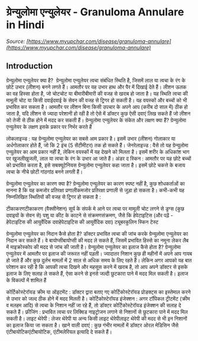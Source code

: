 # ग्रेन्युलोमा एन्युलेयर - Granuloma Annulare in Hindi
_Source: [https://www.myupchar.com/disease/granuloma-annulare](https://www.myupchar.com/disease/granuloma-annulare)_

## Introduction
ग्रेन्युलोमा एन्युलेयर क्या है? 
ग्रेन्युलोमा एन्युलेयर त्वचा संबंधित स्थिति है, जिसमें लाल या त्वचा के रंग के छोटे उभार (लीशन) बनने लगते हैं। आमतौर पर यह उभार हाथ और पैर में दिखाई देते हैं। लीशन ऊतक का वह हिस्सा होता है, जो चोटचोट या बीमारीबीमारी की वजह से खराब हो जाता है।
यह स्थिति त्वचा की मामूली चोट या किसी दवाईदवाई के सेवन की वजह से ट्रिगर हो सकती है। यह वयस्कों और बच्चों को भी प्रभावित कर सकता है।
आमतौर पर लीशन बिना किसी उपचार के अपने आप (करीब दो साल में) ठीक हो जाता है, यदि लीशन से ज्यादा परेशानी हो रही है तो ऐसे में डॉक्टर कुछ ऐसी दवाएं लिख सकते हैं जो लीशन को तेजी से ठीक होने में मदद कर सकती हैं।
ग्रेन्युलोमा एन्युलेयर के संकेत और लक्षण क्या हैं?
ग्रेन्युलोमा एन्युलेयर के लक्षण इसके प्रकार पर निर्भर करते हैं

लोकलाइज्ड : यह ग्रेन्युलोमा एन्युलेयर का सबसे आम प्रकार है। इसमें उभार (लीशन) गोलाकार या अर्धगोलाकार होते हैं, जो कि 2 इंच (5 सेंटीमीटर) तक हो सकते हैं।
जेनरेलाइज्ड : वैसे तो यह ग्रेन्युलोमा एन्युलेयर का आम प्रकार नहीं है, लेकिन वयस्कों में यह देखने को मिलता है। इसमें शरीर के अधिकांश भाग पर खुजलीखुजली, लाल या त्वचा के रंग के उभार आ जाते हैं।
अंडर द स्किन : आमतौर पर यह छोटे बच्चों को प्रभावित करता है, इसे सबक्यूटेनियस ग्रेन्युलोमा एन्युलेयर कहा जाता है। इसमें छोटे चकत्ते के बजाय त्वचा के नीचे छोटी गांठगांठ बनने लगती हैं।

ग्रेन्युलोमा एन्युलेयर का कारण क्या है?
ग्रेन्युलोमा एन्युलेयर का कारण स्पष्ट नहीं है, कुछ शोधकर्ताओं का मानना है कि यह कमजोर प्रतिरक्षा प्रणालीकमजोर प्रतिरक्षा प्रणाली से जुड़ा हो सकता है। कभी-कभी यह निम्नलिखित स्थितियों की वजह से ट्रिगर हो सकता है :

टीकाकरणटीकाकरण (वैक्सीनेशन)
सूर्य के संपर्क मे आने पर
त्वचा पर मामूली चोट लगने से
ड्रग्स (कुछ दवाइयों के सेवन से)
पशु या कीट के काटने से
संक्रमणसंक्रमण, जैसे कि हेपेटाइटिस (और पढ़ें - हेपेटाइटिस की आयुर्वेदिक दवाहेपेटाइटिस की आयुर्वेदिक दवा)
ट्यूबरकुलिन स्किन टेस्ट

ग्रेन्युलोमा एन्युलेयर का निदान कैसे होता है?
डॉक्टर प्रभावित त्वचा की जांच करके ग्रेन्युलोमा एन्युलेयर का निदान कर सकते हैं। वे बायोप्सीबायोप्सी की मदद ले सकते हैं, जिसमें प्रभावित हिस्से का नमूना लेकर लैब में माइक्रोस्कोप की मदद से जांच की जाती है।
ग्रेन्युलोमा एन्युलेयर का इलाज कैसे होता है?
ग्रेन्युलोमा एन्युलेयर में आमतौर पर इलाज की जरूरत नहीं पड़ती। ज्यादातर निशान कुछ ही महीनों में अपने आप गायब हो जाते हैं और कुछ दुर्लभ मामलों में 2 साल से अधिक समय के लिए रहते हैं। लेकिन अगर आपको यह बात परेशान कर रही है कि आपकी त्वचा दिखने और महसूस करने में खराब है, तो आप अपने डॉक्टर से इसके इलाज के लिए सलाह ले सकते हैं, ऐसा करने से इनसे जल्दी छुटकारा पाने में मदद मिल सकती है।
इलाज के विकल्पों में शामिल हैं

कोर्टिकोस्टेरॉयड क्रीम या ऑइटमेंट : डॉक्टर द्वारा बताए गए कोर्टिकोस्टेरॉयड प्रोडक्ट्स का इस्तेमाल करने से उभार को जल्द ठीक होने में मदद मिलती है।
कोर्टिकोस्टेरॉयड इंजेक्शन : अगर टॉपिकल ट्रीटमेंट (क्रीम व मलहम आदि) से त्वचा के निशान नहीं जा रहे हैं, तो डॉक्टर कोर्टिकोस्टेरॉयड इंजेक्शन की सलाह दे सकते हैं।
फ्रीजिंग : प्रभावित त्वचा पर लिक्विड नाइट्रोजन लगाने से निशानों से छुटकारा पाने में मदद मिल सकती है।
लाइट थेरेपी : लेजर थेरेपी या अन्य किसी लाइट थेरेपीलाइट थेरेपी की मदद से भी इन निशानों का इलाज किया जा सकता है।
खाने वाली दवाएं : कुछ गंभीर मामलों में डॉक्टर ओरल मेडिसिन जैसे एंटीबायोटिकएंटीबायोटिक, एंटीमलेरियल इत्यादि दे सकते हैं।

